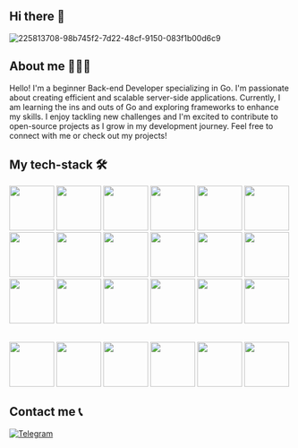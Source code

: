 ## Hi there 👋

![225813708-98b745f2-7d22-48cf-9150-083f1b00d6c9](https://github.com/user-attachments/assets/bd06e09b-c185-441d-9c18-00dfa5fd46f2)

## About me 🧑🏻‍💻

Hello! I'm a beginner Back-end Developer specializing in Go. I'm passionate about creating efficient and scalable server-side applications. Currently, I am learning the ins and outs of Go and exploring frameworks to enhance my skills. I enjoy tackling new challenges and I'm excited to contribute to open-source projects as I grow in my development journey. Feel free to connect with me or check out my projects!

## My tech-stack 🛠️




<img src="https://user-images.githubusercontent.com/25181517/192107854-765620d7-f909-4953-a6da-36e1ef69eea6.png" width="80" height="80"> <img src="https://user-images.githubusercontent.com/25181517/187070862-03888f18-2e63-4332-95fb-3ba4f2708e59.png" width="80" height="80"> <img src="https://user-images.githubusercontent.com/25181517/192107855-e669c777-9172-49c5-b7e0-404e29df0fee.png" width="80" height="80"> <img src="https://user-images.githubusercontent.com/25181517/192107858-fe19f043-c502-4009-8c47-476fc89718ad.png" width="80" height="80"> <img src="https://user-images.githubusercontent.com/25181517/192107004-2d2fff80-d207-4916-8a3e-130fee5ee495.png" width="80" height="80"> <img src="https://user-images.githubusercontent.com/25181517/192108372-f71d70ac-7ae6-4c0d-8395-51d8870c2ef0.png" width="80" height="80"> <img src="https://user-images.githubusercontent.com/25181517/192108889-232b3431-a585-4b36-a62d-9078bd3641d9.png" width="80" height="80"> <img src="https://user-images.githubusercontent.com/25181517/192109061-e138ca71-337c-4019-8d42-4792fdaa7128.png" width="80" height="80"> <img src="https://user-images.githubusercontent.com/25181517/117208740-bfb78400-adf5-11eb-97bb-09072b6bedfc.png" width="80" height="80"> <img src="https://github.com/marwin1991/profile-technology-icons/assets/136815194/82df4543-236b-4e45-9604-5434e3faab17" width="80" height="80"> <img src="https://user-images.githubusercontent.com/25181517/182884177-d48a8579-2cd0-447a-b9a6-ffc7cb02560e.png" width="80" height="80"> <img src="https://user-images.githubusercontent.com/25181517/192158606-7c2ef6bd-6e04-47cf-b5bc-da2797cb5bda.png" width="80" height="80"> <img src="https://user-images.githubusercontent.com/25181517/117207330-263ba280-adf4-11eb-9b97-0ac5b40bc3be.png" width="80" height="80"> <img src="https://github.com/marwin1991/profile-technology-icons/assets/76662862/2481dc48-be6b-4ebb-9e8c-3b957efe69fa" width="80" height="80"> <img src="https://user-images.githubusercontent.com/25181517/186884153-99edc188-e4aa-4c84-91b0-e2df260ebc33.png" width="80" height="80"> <img src="https://user-images.githubusercontent.com/25181517/186885787-4011a347-1f68-472c-bf8b-31ed1bb4f8ce.png" width="80" height="80"> <img src="https://user-images.githubusercontent.com/25181517/186884156-e63da389-f3e1-4dca-a6c1-d76e886ba22a.png" width="80" height="80"> <img src="https://github.com/user-attachments/assets/63d6cb39-63c6-44fc-bbb1-2adcb8458a32" width="80" height="80">

##

<img src="https://raw.githubusercontent.com/onemarc/tech-icons/292cfceecce6a863e9a10216c1c730d3a1a02ff5/icons/javascript.svg" width="80" height="80"> <img src="https://raw.githubusercontent.com/onemarc/tech-icons/292cfceecce6a863e9a10216c1c730d3a1a02ff5/icons/html.svg" width="80" height="80"> <img src="https://raw.githubusercontent.com/onemarc/tech-icons/292cfceecce6a863e9a10216c1c730d3a1a02ff5/icons/css.svg" width="80" height="80"> <img src="https://raw.githubusercontent.com/onemarc/tech-icons/292cfceecce6a863e9a10216c1c730d3a1a02ff5/icons/go-dark.svg" width="80" height="80"> <img src="https://raw.githubusercontent.com/onemarc/tech-icons/292cfceecce6a863e9a10216c1c730d3a1a02ff5/icons/node.svg" width="80" height="80"> <img src="https://raw.githubusercontent.com/onemarc/tech-icons/292cfceecce6a863e9a10216c1c730d3a1a02ff5/icons/python-dark.svg" width="80" height="80">

## Contact me 📞

[![Telegram](https://img.shields.io/badge/-Telegram-090909?style=for-the-badge&logo=telegram&logoColor=27A0D9)](https://t.me/rezvent)




